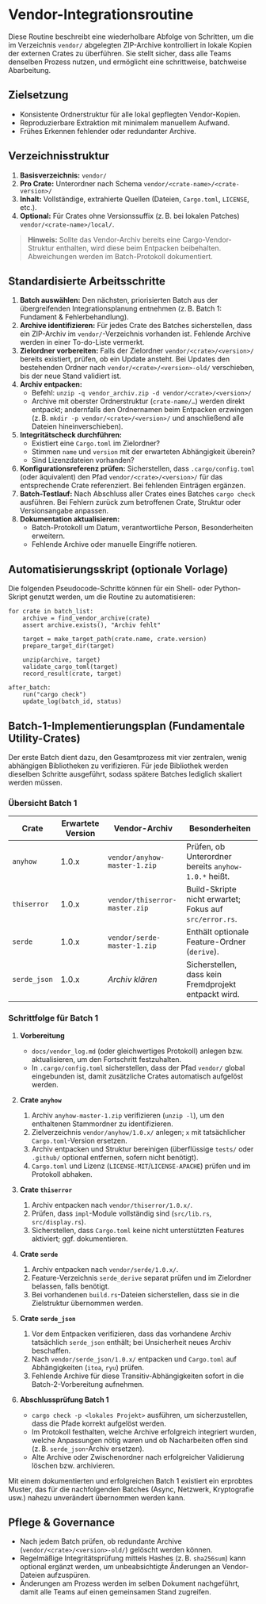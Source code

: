 # Vendor-Integrationsroutine

Diese Routine beschreibt eine wiederholbare Abfolge von Schritten, um die im Verzeichnis `vendor/` abgelegten ZIP-Archive kontrolliert in lokale Kopien der externen Crates zu überführen. Sie stellt sicher, dass alle Teams denselben Prozess nutzen, und ermöglicht eine schrittweise, batchweise Abarbeitung.

## Zielsetzung

* Konsistente Ordnerstruktur für alle lokal gepflegten Vendor-Kopien.
* Reproduzierbare Extraktion mit minimalem manuellem Aufwand.
* Frühes Erkennen fehlender oder redundanter Archive.

## Verzeichnisstruktur

1. **Basisverzeichnis:** `vendor/`
2. **Pro Crate:** Unterordner nach Schema `vendor/<crate-name>/<crate-version>/`
3. **Inhalt:** Vollständige, extrahierte Quellen (Dateien, `Cargo.toml`, `LICENSE`, etc.).
4. **Optional:** Für Crates ohne Versionssuffix (z. B. bei lokalen Patches) `vendor/<crate-name>/local/`.

> **Hinweis:** Sollte das Vendor-Archiv bereits eine Cargo-Vendor-Struktur enthalten, wird diese beim Entpacken beibehalten. Abweichungen werden im Batch-Protokoll dokumentiert.

## Standardisierte Arbeitsschritte

1. **Batch auswählen:** Den nächsten, priorisierten Batch aus der übergreifenden Integrationsplanung entnehmen (z. B. Batch 1: Fundament & Fehlerbehandlung).
2. **Archive identifizieren:** Für jedes Crate des Batches sicherstellen, dass ein ZIP-Archiv im `vendor/`-Verzeichnis vorhanden ist. Fehlende Archive werden in einer To-do-Liste vermerkt.
3. **Zielordner vorbereiten:** Falls der Zielordner `vendor/<crate>/<version>/` bereits existiert, prüfen, ob ein Update ansteht. Bei Updates den bestehenden Ordner nach `vendor/<crate>/<version>-old/` verschieben, bis der neue Stand validiert ist.
4. **Archiv entpacken:**
   * Befehl: `unzip -q vendor_archiv.zip -d vendor/<crate>/<version>/`
   * Archive mit oberster Ordnerstruktur (`crate-name/…`) werden direkt entpackt; andernfalls den Ordnernamen beim Entpacken erzwingen (z. B. `mkdir -p vendor/<crate>/<version>/` und anschließend alle Dateien hineinverschieben).
5. **Integritätscheck durchführen:**
   * Existiert eine `Cargo.toml` im Zielordner?
   * Stimmen `name` und `version` mit der erwarteten Abhängigkeit überein?
   * Sind Lizenzdateien vorhanden?
6. **Konfigurationsreferenz prüfen:** Sicherstellen, dass `.cargo/config.toml` (oder äquivalent) den Pfad `vendor/<crate>/<version>/` für das entsprechende Crate referenziert. Bei fehlenden Einträgen ergänzen.
7. **Batch-Testlauf:** Nach Abschluss aller Crates eines Batches `cargo check` ausführen. Bei Fehlern zurück zum betroffenen Crate, Struktur oder Versionsangabe anpassen.
8. **Dokumentation aktualisieren:**
   * Batch-Protokoll um Datum, verantwortliche Person, Besonderheiten erweitern.
   * Fehlende Archive oder manuelle Eingriffe notieren.

## Automatisierungsskript (optionale Vorlage)

Die folgenden Pseudocode-Schritte können für ein Shell- oder Python-Skript genutzt werden, um die Routine zu automatisieren:

```
for crate in batch_list:
    archive = find_vendor_archive(crate)
    assert archive.exists(), "Archiv fehlt"

    target = make_target_path(crate.name, crate.version)
    prepare_target_dir(target)

    unzip(archive, target)
    validate_cargo_toml(target)
    record_result(crate, target)

after_batch:
    run("cargo check")
    update_log(batch_id, status)
```

## Batch-1-Implementierungsplan (Fundamentale Utility-Crates)

Der erste Batch dient dazu, den Gesamtprozess mit vier zentralen, wenig abhängigen Bibliotheken zu verifizieren. Für jede Bibliothek werden dieselben Schritte ausgeführt, sodass spätere Batches lediglich skaliert werden müssen.

### Übersicht Batch 1

| Crate            | Erwartete Version | Vendor-Archiv             | Besonderheiten |
|------------------|-------------------|---------------------------|----------------|
| `anyhow`         | 1.0.x             | `vendor/anyhow-master-1.zip` | Prüfen, ob Unterordner bereits `anyhow-1.0.*` heißt. |
| `thiserror`      | 1.0.x             | `vendor/thiserror-master.zip` | Build-Skripte nicht erwartet; Fokus auf `src/error.rs`. |
| `serde`          | 1.0.x             | `vendor/serde-master-1.zip` | Enthält optionale Feature-Ordner (`derive`). |
| `serde_json`     | 1.0.x             | _Archiv klären_            | Sicherstellen, dass kein Fremdprojekt entpackt wird. |

### Schrittfolge für Batch 1

1. **Vorbereitung**
   * `docs/vendor_log.md` (oder gleichwertiges Protokoll) anlegen bzw. aktualisieren, um den Fortschritt festzuhalten.
   * In `.cargo/config.toml` sicherstellen, dass der Pfad `vendor/` global eingebunden ist, damit zusätzliche Crates automatisch aufgelöst werden.

2. **Crate `anyhow`**
   1. Archiv `anyhow-master-1.zip` verifizieren (`unzip -l`), um den enthaltenen Stammordner zu identifizieren.
   2. Zielverzeichnis `vendor/anyhow/1.0.x/` anlegen; `x` mit tatsächlicher `Cargo.toml`-Version ersetzen.
   3. Archiv entpacken und Struktur bereinigen (überflüssige `tests/` oder `.github/` optional entfernen, sofern nicht benötigt).
   4. `Cargo.toml` und Lizenz (`LICENSE-MIT`/`LICENSE-APACHE`) prüfen und im Protokoll abhaken.

3. **Crate `thiserror`**
   1. Archiv entpacken nach `vendor/thiserror/1.0.x/`.
   2. Prüfen, dass `impl`-Module vollständig sind (`src/lib.rs`, `src/display.rs`).
   3. Sicherstellen, dass `Cargo.toml` keine nicht unterstützten Features aktiviert; ggf. dokumentieren.

4. **Crate `serde`**
   1. Archiv entpacken nach `vendor/serde/1.0.x/`.
   2. Feature-Verzeichnis `serde_derive` separat prüfen und im Zielordner belassen, falls benötigt.
   3. Bei vorhandenen `build.rs`-Dateien sicherstellen, dass sie in die Zielstruktur übernommen werden.

5. **Crate `serde_json`**
   1. Vor dem Entpacken verifizieren, dass das vorhandene Archiv tatsächlich `serde_json` enthält; bei Unsicherheit neues Archiv beschaffen.
   2. Nach `vendor/serde_json/1.0.x/` entpacken und `Cargo.toml` auf Abhängigkeiten (`itoa`, `ryu`) prüfen.
   3. Fehlende Archive für diese Transitiv-Abhängigkeiten sofort in die Batch-2-Vorbereitung aufnehmen.

6. **Abschlussprüfung Batch 1**
   * `cargo check -p <lokales Projekt>` ausführen, um sicherzustellen, dass die Pfade korrekt aufgelöst werden.
   * Im Protokoll festhalten, welche Archive erfolgreich integriert wurden, welche Anpassungen nötig waren und ob Nacharbeiten offen sind (z. B. `serde_json`-Archiv ersetzen).
   * Alte Archive oder Zwischenordner nach erfolgreicher Validierung löschen bzw. archivieren.

Mit einem dokumentierten und erfolgreichen Batch 1 existiert ein erprobtes Muster, das für die nachfolgenden Batches (Async, Netzwerk, Kryptografie usw.) nahezu unverändert übernommen werden kann.

## Pflege & Governance

* Nach jedem Batch prüfen, ob redundante Archive (`vendor/<crate>/<version>-old/`) gelöscht werden können.
* Regelmäßige Integritätsprüfung mittels Hashes (z. B. `sha256sum`) kann optional ergänzt werden, um unbeabsichtigte Änderungen an Vendor-Dateien aufzuspüren.
* Änderungen am Prozess werden im selben Dokument nachgeführt, damit alle Teams auf einen gemeinsamen Stand zugreifen.

